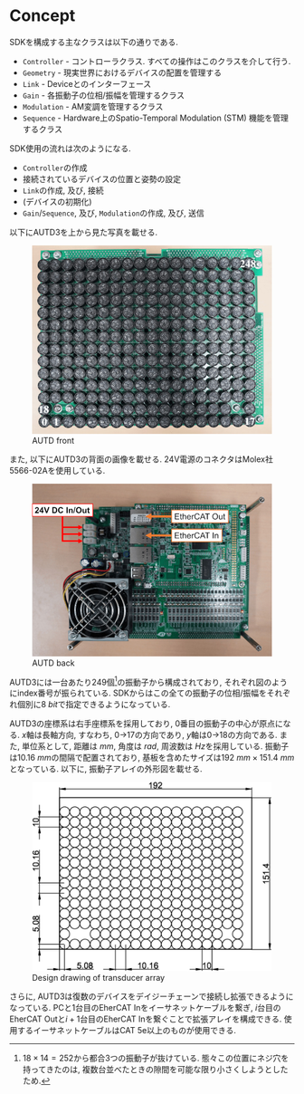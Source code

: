 # Concept

SDKを構成する主なクラスは以下の通りである.

* `Controller` - コントローラクラス. すべての操作はこのクラスを介して行う.
* `Geometry` - 現実世界におけるデバイスの配置を管理する
* `Link` - Deviceとのインターフェース
* `Gain` - 各振動子の位相/振幅を管理するクラス
* `Modulation` - AM変調を管理するクラス
* `Sequence` - Hardware上のSpatio-Temporal Modulation (STM) 機能を管理するクラス

SDK使用の流れは次のようになる.

* `Controller`の作成
* 接続されているデバイスの位置と姿勢の設定
* `Link`の作成, 及び, 接続
* (デバイスの初期化)
* `Gain`/`Sequence`, 及び, `Modulation`の作成, 及び, 送信

以下にAUTD3を上から見た写真を載せる.

<figure>
  <img src="https://raw.githubusercontent.com/shinolab/autd3-library-software/master/book/src/fig/Users_Manual/autd_trans_idx.jpg"/>
  <figcaption>AUTD front</figcaption>
</figure>

また, 以下にAUTD3の背面の画像を載せる. 24V電源のコネクタはMolex社5566-02Aを使用している.

<figure>
  <img src="https://raw.githubusercontent.com/shinolab/autd3-library-software/master/book/src/fig/Users_Manual/autd_back.jpg"/>
  <figcaption>AUTD back</figcaption>
</figure>

AUTD3には一台あたり249個[^fn_asm]の振動子から構成されており, それぞれ図のようにindex番号が振られている.
SDKからはこの全ての振動子の位相/振幅をそれぞれ個別に$\SI{8}{bit}$で指定できるようになっている.

AUTD3の座標系は右手座標系を採用しており, 0番目の振動子の中心が原点になる.
$x$軸は長軸方向, すなわち, 0→17の方向であり, $y$軸は0→18の方向である.
また, 単位系として, 距離は$\SI{}{mm}$, 角度は$\SI{}{rad}$, 周波数は$\SI{}{Hz}$を採用している.
振動子は$\SI{10.16}{mm}$の間隔で配置されており, 基板を含めたサイズは$\SI{192}{mm}\times\SI{151.4}{mm}$となっている.
以下に, 振動子アレイの外形図を載せる.

<figure>
  <img src="https://raw.githubusercontent.com/shinolab/autd3-library-software/master/book/src/fig/Users_Manual/transducers_array.jpg"/>
  <figcaption>Design drawing of transducer array</figcaption>
</figure>

さらに, AUTD3は復数のデバイスをデイジーチェーンで接続し拡張できるようになっている.
PCと1台目のEherCAT Inをイーサネットケーブルを繋ぎ, $i$台目のEherCAT Outと$i+1$台目のEherCAT Inを繋ぐことで拡張アレイを構成できる.
使用するイーサネットケーブルはCAT 5e以上のものが使用できる.

[^fn_asm]: $18\times 14=252$から都合3つの振動子が抜けている. 態々この位置にネジ穴を持ってきたのは, 複数台並べたときの隙間を可能な限り小さくしようとしたため.
